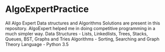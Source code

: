 # AlgoExpertPractice

All Algo Expert Data structures and Algorithms Solutions are present in this repository. AlgoExpert helped me in doing competitive programming in a much simpler way.
Data Structures - Lists, Linkedlists, Trees, Stacks, Queues, BST, Graphs and Tries
Algorithms - Sorting, Searching and Graph Theory
Language - Python 3.5
